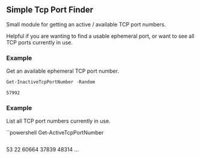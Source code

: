 ## Simple Tcp Port Finder

Small module for getting an active / available TCP port numbers.

Helpful if you are wanting to find a usable ephemeral port,
or want to see all TCP ports currently in use.

### Example

Get an available ephemeral TCP port number.

```powershell
Get-InactiveTcpPortNumber -Random
```

```
57992
```

### Example

List all TCP port numbers currently in use.

``powershell
Get-ActiveTcpPortNumber
```

```
53
22
60664
37839
48314
...
```
